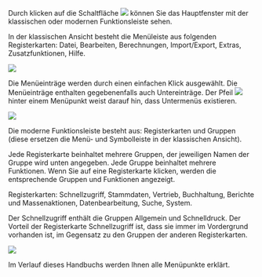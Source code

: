 Durch klicken auf die Schaltfläche ![](http://xpecto.github.io/docs/img/img_1460976709067.png) können Sie das Hauptfenster mit der klassischen oder modernen Funktionsleiste sehen.

In der klassischen Ansicht besteht die Menüleiste aus folgenden Registerkarten: Datei, Bearbeiten, Berechnungen, Import/Export, Extras, Zusatzfunktionen, Hilfe. 

![](http://xpecto.github.io/docs/img/img_1430830864370.png)

Die Menüeinträge werden durch einen einfachen Klick ausgewählt. Die Menüeinträge enthalten gegebenenfalls auch Untereinträge. Der Pfeil ![](http://xpecto.github.io/docs/img/img_1430311875340.png) hinter einem Menüpunkt weist darauf hin, dass Untermenüs existieren.

![](http://xpecto.github.io/docs/img/img_1461046537662.png)

Die moderne Funktionsleiste besteht aus: Registerkarten und Gruppen (diese ersetzen die Menü- und Symbolleiste in der klassischen Ansicht).

Jede Registerkarte beinhaltet mehrere Gruppen, der jeweiligen Namen der Gruppe wird unten angegeben. Jede Gruppe beinhaltet mehrere Funktionen.
Wenn Sie auf eine Registerkarte klicken, werden die entsprechende Gruppen und Funktionen angezeigt.

Registerkarten: Schnellzugriff, Stammdaten, Vertrieb, Buchhaltung, Berichte und Massenaktionen, Datenbearbeitung, Suche, System.

Der Schnellzugriff enthält die Gruppen Allgemein und Schnelldruck. Der Vorteil der Registerkarte Schnellzugriff ist, dass sie immer im Vordergrund vorhanden ist, im Gegensatz zu den Gruppen der anderen Registerkarten.


![](http://xpecto.github.io/docs/img/img_1461050935992.png)

Im Verlauf dieses Handbuchs werden Ihnen alle Menüpunkte erklärt.